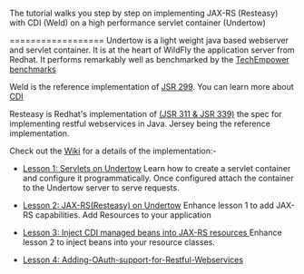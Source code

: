 The tutorial walks you step by step on implementing JAX-RS (Resteasy) with CDI (Weld) on a high performance servlet container (Undertow)

==================
Undertow is a light weight java based webserver and servlet container. It is at the heart of WildFly the application server from Redhat. It performs remarkably well as benchmarked by the [TechEmpower benchmarks](http://www.techempower.com/blog/)

Weld is the reference implementation of [JSR 299](https://jcp.org/en/jsr/detail?id=299). You can learn more about [CDI](http://docs.oracle.com/javaee/6/tutorial/doc/giwhl.html)

Resteasy is Redhat's implementation of [(JSR 311 & JSR 339)](https://jsr311.java.net/) the spec for implementing restful webservices in Java. Jersey being the reference implementation.


Check out the [Wiki](https://github.com/vdevigere/undertow-cdi-jaxrs/wiki) for a details of the implementation:-
* [Lesson 1: Servlets on Undertow](https://github.com/vdevigere/undertow-cdi-jaxrs/wiki/Deploying-Servlets-to-Undertow.)
Learn how to create a servlet container and configure it programmatically. Once configured attach the container to the Undertow server to serve requests.

* [Lesson 2: JAX-RS(Resteasy) on Undertow](https://github.com/vdevigere/undertow-cdi-jaxrs/wiki/Deploying-JAX-RS-Resources-and-Applications-to-Undertow)
Enhance lesson 1 to add JAX-RS capabilities. Add Resources to your application
* [Lesson 3: Inject CDI managed beans into JAX-RS resources ](https://github.com/vdevigere/undertow-cdi-jaxrs/wiki/CDI-(Weld),-JAX-RS-(Resteasy)-on-Undertow)
Enhance lesson 2 to inject beans into your resource classes.
* [Lesson 4: Adding-OAuth-support-for-Restful-Webservices](https://github.com/vdevigere/undertow-cdi-jaxrs/wiki/Lesson-4:-Adding-OAuth-support-for-Restful-Webservices)
